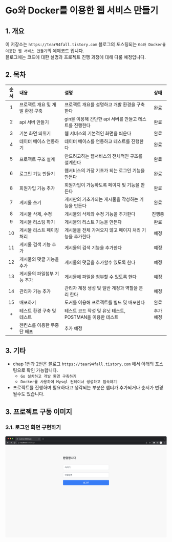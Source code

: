 # Go와 Docker를 이용한 웹 서비스 만들기

## 1. 개요

이 저장소는 `https://tear94fall.tistory.com` 블로그의 포스팅되는 `Go와 Docker를 이용한 웹 서비스 만들기`의 예제코드 입니다.  
블로그에는 코드에 대한 설명과 프로젝트 진행 과정에 대해 다룰 예정입니다.  

## 2. 목차

|순서|내용|설명|상태|
|:--:|:---|:---|:---:|
|1|프로젝트 개요 및 개발 환경 구축|프로젝트 개요를 설명하고 개발 환경을 구축한다|완료|
|2|api 서버 만들기|gin을 이용해 간단한 api 서버를 만들고 테스트를 진행한다|완료|
|3|기본 화면 띄위기|웹 서비스의 기본적인 화면을 띄운다|완료|
|4|데이터 베이스 연동하기|데이터 베이스를 연동하고 테스트를 진행한다|완료|
|5|프로젝트 구조 설계|만드려고하는 웹서비스의 전체적인 구조를 설계한다|완료|
|6|로그인 기능 만들기|웹서비스의 가장 기초가 되는 로그인 기능을 만든다|완료|
|8|회원가입 기능 추가|회원가입이 가능하도록 페이지 및 기능을 만든다|완료|
|7|게시물 쓰기|게시판의 기초가되는 게시물을 작성하는 기능을 만든다|완료|
|8|게시물 삭제, 수정|게시물의 삭제와 수정 기능을 추가한다|진행중|
|9|게시물 리스팅 하기|게시물의 리스트 기능을 만든다|완료|
|10|게시물 리스트 페이징 처리|게시물을 전체 가져오지 않고 페이지 처리 기능을 추가한다|예정|
|11|게시물 검색 기능 추가|게시물의 검색 기능을 추가한다|예정|
|12|게시물의 댓글 기능을 추가|게시물의 댓글을 추가할수 있도록 한다|예정|
|13|게시물의 파일첨부 기능 추가|게시물에 파일을 첨부할 수 있도록 한다|예정|
|14|관리자 기능 추가|관리자 계정 생성 및 일반 계정과 역할을 분리 한다|예정|
|15|배포하기|도커를 이용해 프로젝트를 빌드 및 배포한다|완료|
|+|테스트 환경 구축 및 테스트|테스트 코드 작성 및 유닛 테스트, POSTMAN을 이용한 테스트|추가 예정|
|+|젠킨스를 이용한 무중단 배포|추가 예정|

## 3. 기타

* chap 1번과 2번은 블로그 `https://tear94fall.tistory.com` 에서 아래의 포스팅으로 확인 가능합니다. 
    * `Go 설치하고 개발 환경 구축하기`  
    * `Docker를 사용하여 Mysql 컨테이너 생성하고 접속하기`  
* 프로젝트를 진행하며 필요하다고 생각되는 부분은 챕터가 추가되거나 순서가 변경 될수도 있습니다.

## 3. 프로젝트 구동 이미지

### 3.1. 로그인 화면 구현하기

![ex_screenshot](./images/login_page.png)